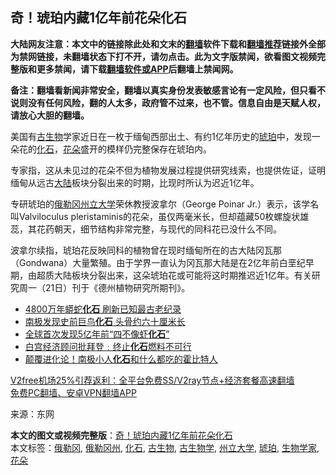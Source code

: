  <h2>奇！琥珀内藏1亿年前花朵化石</h2> <p class="notice"><b>大陆网友注意：本文中的链接除此处和文末的<a href="https://github.com/bannedbook/fanqiang" >翻墙</a>软件下载和<a href="https://github.com/killgcd/justmysocks/blob/master/README.md">翻墙推荐</a>链接外全部为禁网链接，未翻墙状态下打不开，请勿点击。此为文字版禁闻，欲看图文视频完整版和更多禁闻，请下载<a href="https://github.com/bannedbook/fanqiang">翻墙软件或APP</a>后翻墙上禁闻网。</p><p>备注：翻墙看新闻非常安全，翻墙以真实身份发表敏感言论有一定风险，但只看不说则没有任何风险，翻的人太多，政府管不过来，也不管。信息自由是天赋人权，请放心大胆的翻墙。</b></p>  <div class="entry"> <p id="conimg">美国有<a href="https://www.bannedbook.org/bnews/tag/%E5%8F%A4%E7%94%9F%E7%89%A9/" class="st_tag internal_tag" rel="tag" title="标签 古生物 下的日志">古生物</a>学家近日在一枚于缅甸西部出土、有约1亿年历史的<a href="https://www.bannedbook.org/bnews/tag/%E7%90%A5%E7%8F%80/" class="st_tag internal_tag" rel="tag" title="标签 琥珀 下的日志">琥珀</a>中，发现一朵花的<a href="https://www.bannedbook.org/bnews/tag/%e5%8c%96%e7%9f%b3/" class="st_tag internal_tag" rel="tag" title="标签 化石 下的日志">化石</a>，<a href="https://www.bannedbook.org/bnews/tag/%E8%8A%B1%E6%9C%B5/" class="st_tag internal_tag" rel="tag" title="标签 花朵 下的日志">花朵</a>盛开的模样仍完整保存在琥珀内。</p> <p>专家指，这从未见过的花朵不但为植物发展过程提供研究线索，也提供佐证，证明缅甸从远古<span class='wp_keywordlink_affiliate'><a href="https://www.bannedbook.org/" title="大陆" target="_blank">大陆</a></span>板块分裂出来的时期，比现时所认为迟近1亿年。</p> <p>专研琥珀的<a href="https://www.bannedbook.org/bnews/tag/%E4%BF%84%E5%8B%92%E5%86%88/" class="st_tag internal_tag" rel="tag" title="标签 俄勒冈 下的日志">俄勒冈</a><a href="https://www.bannedbook.org/bnews/tag/%E5%B7%9E%E7%AB%8B%E5%A4%A7%E5%AD%A6/" class="st_tag internal_tag" rel="tag" title="标签 州立大学 下的日志">州立大学</a>荣休教授波拿尔（George Poinar Jr.）表示，该学名叫Valviloculus pleristaminis的花朵，虽仅两毫米长，但却蕴藏50枚螺旋状雄蕊，其花药朝天，细节结构非常完整，与现代的同科花已没什么不同。</p>  <p>波拿尔续指，琥珀花反映同科的植物曾在现时缅甸所在的古大陆冈瓦那（Gondwana）大量繁殖。由于学界一直认为冈瓦那大陆是在2亿年前白垩纪早期，由超质大陆板块分裂出来，这朵琥珀花或可能将这时期推迟近1亿年。有关研究周一（21日）刊于《德州植物研究所期刊》。</p> <ul class='op-related-articles' title='相关阅读'> <li><a href='https://www.bannedbook.org/bnews/cnnews/20201220/1451400.html' target='_blank'>4800万年蟒蛇<b>化石</b> 刷新已知最古老纪录</a></li> <li><a href='https://www.bannedbook.org/bnews/aomi/history/20201107/1427322.html' target='_blank'>南极发现史前巨鸟<b>化石</b> 头骨约六十厘米长</a></li> <li><a href='https://www.bannedbook.org/bnews/aomi/qiwen/20201106/1426813.html' target='_blank'>全球首次发现5亿年前“四不像虾<b>化石</b>”</a></li> <li><a href='https://www.bannedbook.org/bnews/bannedvideo/20201027/1420858.html' target='_blank'>白宫经济顾问批拜登﹕终止<b>化石</b>燃料不可行</a></li> <li><a href='https://www.bannedbook.org/bnews/comments/20200926/1403528.html' target='_blank'>颠覆进化论！南极小人<b>化石</b>和什么都吃的霍比特人</a></li> </ul> <p class="texttj"> <a href="https://github.com/bannedbook/fanqiang/wiki/V2ray%E6%9C%BA%E5%9C%BA" target="_blank">V2free机场25%引荐返利：全平台免费SS/V2ray节点+经济套餐高速翻墙</a><br/> <a href="https://github.com/bannedbook/fanqiang/wiki/%E7%A6%81%E9%97%BB%E7%BD%91%E5%AE%89%E5%8D%93%E7%BF%BB%E5%A2%99%E6%96%B0%E9%97%BBAPP" target="_blank">免费PC翻墙、安卓VPN翻墙APP</a></p><p> 来源：东网 </p><a name='sharetosocial'></a>       <div><b>本文的图文或视频完整版</b>：<a href='https://www.bannedbook.org/bnews/comments/20201226/1455290.html'>奇！琥珀内藏1亿年前花朵化石</a></div>  </div><!--END ENTRY--> <div class="postfooter"> <div>本文标签：<a href="https://www.bannedbook.org/bnews/tag/%E4%BF%84%E5%8B%92%E5%86%88/" rel="tag">俄勒冈</a>, <a href="https://www.bannedbook.org/bnews/tag/%E4%BF%84%E5%8B%92%E5%86%88%E5%B7%9E/" rel="tag">俄勒冈州</a>, <a href="https://www.bannedbook.org/bnews/tag/%e5%8c%96%e7%9f%b3/" rel="tag">化石</a>, <a href="https://www.bannedbook.org/bnews/tag/%E5%8F%A4%E7%94%9F%E7%89%A9/" rel="tag">古生物</a>, <a href="https://www.bannedbook.org/bnews/tag/%E5%8F%A4%E7%94%9F%E7%89%A9%E5%AD%A6/" rel="tag">古生物学</a>, <a href="https://www.bannedbook.org/bnews/tag/%E5%B7%9E%E7%AB%8B%E5%A4%A7%E5%AD%A6/" rel="tag">州立大学</a>, <a href="https://www.bannedbook.org/bnews/tag/%E7%90%A5%E7%8F%80/" rel="tag">琥珀</a>, <a href="https://www.bannedbook.org/bnews/tag/%E7%94%9F%E7%89%A9%E5%AD%A6%E5%AE%B6/" rel="tag">生物学家</a>, <a href="https://www.bannedbook.org/bnews/tag/%E8%8A%B1%E6%9C%B5/" rel="tag">花朵</a></div>  </div><!--END POSTFOOTER--> 